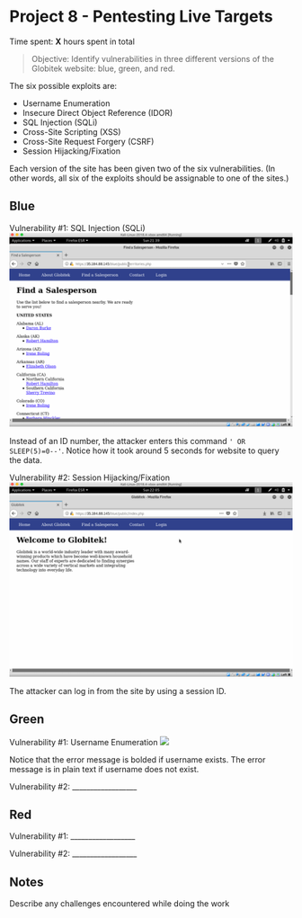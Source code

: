 # Project 8 - Pentesting Live Targets

Time spent: **X** hours spent in total

> Objective: Identify vulnerabilities in three different versions of the Globitek website: blue, green, and red.

The six possible exploits are:
* Username Enumeration
* Insecure Direct Object Reference (IDOR)
* SQL Injection (SQLi)
* Cross-Site Scripting (XSS)
* Cross-Site Request Forgery (CSRF)
* Session Hijacking/Fixation

Each version of the site has been given two of the six vulnerabilities. (In other words, all six of the exploits should be assignable to one of the sites.)

## Blue

Vulnerability #1: SQL Injection (SQLi)
![](./gifs/1.gif)

Instead of an ID number, the attacker enters this command `' OR SLEEP(5)=0--'`. Notice how it took around 5 seconds for website to query the data.

Vulnerability #2: Session Hijacking/Fixation
![](./gifs/2.gif)

The attacker can log in from the site by using a session ID.


## Green

Vulnerability #1: Username Enumeration
![](./gifs/3/gif)

Notice that the error message is bolded if username exists. The error message is in plain text if username does not exist. 

Vulnerability #2: __________________


## Red

Vulnerability #1: __________________

Vulnerability #2: __________________


## Notes

Describe any challenges encountered while doing the work
